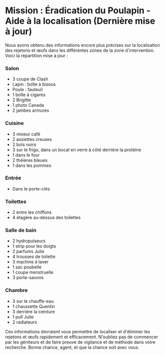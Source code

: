 Mission : Éradication du Poulapin - Aide à la localisation (Dernière mise à jour)
===================================================================================

Nous avons obtenu des informations encore plus précises sur la localisation des rejetons et œufs dans les différentes zones de la zone d'intervention. Voici la répartition mise à jour :

### Salon

* 3 coupe de Clash
* Lapin : boîte à bisous
* Poule : fauteuil
* 1 boîte à cigares
* 2 Brigitte
* 1 photo Canada
* 2 jambes armures

### Cuisine

* 3 mixeur café
* 2 assiettes creuses
* 2 bols noirs
* 3 sur le frigo, dans un bocal en verre à côté derrière la protéine
* 1 dans le four
* 2 théières bleues
* 1 dans les pommes

### Entrée

* Dans le porte-clés

### Toilettes

* 2 entre les chiffons
* 4 étagère au-dessus des toilettes

### Salle de bain

* 2 hydropulseurs
* 1 strip pour les doigts
* 2 parfums Julie
* 4 trousses de toilette
* 3 machine à laver
* 1 sac poubelle
* 1 coupe menstruelle
* 3 porte-savons

### Chambre

* 3 sur le chauffe-eau
* 1 chaussette Quentin
* 3 derrière la ceinture
* 1 pull Julie
* 2 radiateurs

Ces informations devraient vous permettre de localiser et d'éliminer les rejetons et œufs rapidement et efficacement. N'oubliez pas de commencer par les géniteurs et de faire preuve de vigilance et de méthode dans votre recherche. Bonne chance, agent, et que la chance soit avec vous.